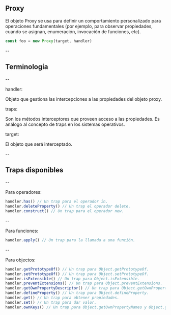 ## Proxy

El objeto Proxy se usa para definir un comportamiento personalizado para operaciones fundamentales (por ejemplo, para observar propiedades, cuando se asignan, enumeración, invocación de funciones, etc).

```javascript
const foo = new Proxy(target, handler)
```

--

## Terminología

--

handler:

Objeto que gestiona las intercepciones a las propiedades del objeto proxy.

traps:

Son los métodos interceptores que proveen acceso a las propiedades. Es análogo al concepto de traps en los sistemas operativos.

target:

El objeto que será interceptado.

--

## Traps disponibles

--

Para operadores:

```javascript
handler.has() // Un trap para el operador in.
handler.deleteProperty() // Un trap el operador delete.
handler.construct() // Un trap para el operador new.
```

--

Para funciones:

```javascript
handler.apply() // Un trap para la llamada a una función.
```

--

Para objectos:

```javascript
handler.getPrototypeOf() // Un trap para Object.getPrototypeOf.
handler.setPrototypeOf() // Un trap para Object.setPrototypeOf.
handler.isExtensible() // Un trap para Object.isExtensible.
handler.preventExtensions() // Un trap para Object.preventExtensions.
handler.getOwnPropertyDescriptor() // Un trap para Object.getOwnPropertyDescriptor.
handler.defineProperty() // Un trap para Object.defineProperty.
handler.get() // Un trap para obtener propiedades.
handler.set() // Un trap para dar valor.
handler.ownKeys() // Un trap para Object.getOwnPropertyNames y Object.getOwnPropertySymbols.
```
